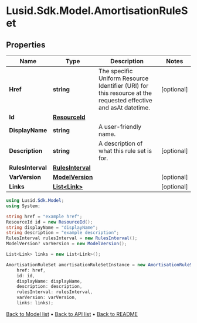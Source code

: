 # Lusid.Sdk.Model.AmortisationRuleSet

## Properties

Name | Type | Description | Notes
------------ | ------------- | ------------- | -------------
**Href** | **string** | The specific Uniform Resource Identifier (URI) for this resource at the requested effective and asAt datetime. | [optional] 
**Id** | [**ResourceId**](ResourceId.md) |  | 
**DisplayName** | **string** | A user-friendly name. | 
**Description** | **string** | A description of what this rule set is for. | [optional] 
**RulesInterval** | [**RulesInterval**](RulesInterval.md) |  | 
**VarVersion** | [**ModelVersion**](ModelVersion.md) |  | [optional] 
**Links** | [**List&lt;Link&gt;**](Link.md) |  | [optional] 

```csharp
using Lusid.Sdk.Model;
using System;

string href = "example href";
ResourceId id = new ResourceId();
string displayName = "displayName";
string description = "example description";
RulesInterval rulesInterval = new RulesInterval();
ModelVersion? varVersion = new ModelVersion();

List<Link> links = new List<Link>();

AmortisationRuleSet amortisationRuleSetInstance = new AmortisationRuleSet(
    href: href,
    id: id,
    displayName: displayName,
    description: description,
    rulesInterval: rulesInterval,
    varVersion: varVersion,
    links: links);
```

[Back to Model list](../README.md#documentation-for-models) &#8226; [Back to API list](../README.md#documentation-for-api-endpoints) &#8226; [Back to README](../README.md)
